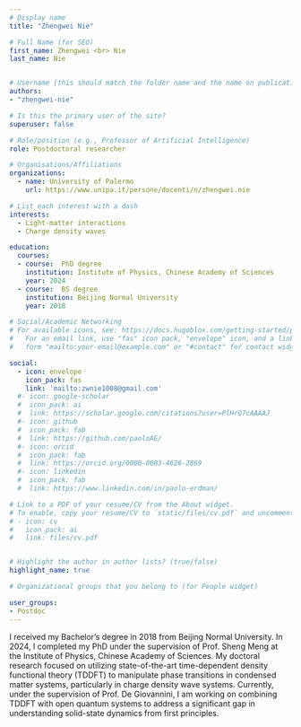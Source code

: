 ```yaml
---
# Display name
title: "Zhengwei Nie"

# Full Name (for SEO)
first_name: Zhengwei <br> Nie
last_name: Nie


# Username (this should match the folder name and the name on publications)
authors:
- "zhengwei-nie"

# Is this the primary user of the site?
superuser: false

# Role/position (e.g., Professor of Artificial Intelligence)
role: Postdoctoral researcher

# Organisations/Affiliations
organizations:
  - name: University of Palermo
    url: https://www.unipa.it/persone/docenti/n/zhengwei.nie

# List each interest with a dash
interests:
  - Light-matter interactions
  - Charge density waves

education:
  courses:
  - course:  PhD degree
    institution: Institute of Physics, Chinese Academy of Sciences
    year: 2024
  - course:  BS degree
    institution: Beijing Normal University
    year: 2018

# Social/Academic Networking
# For available icons, see: https://docs.hugoblox.com/getting-started/page-builder/#icons
#   For an email link, use "fas" icon pack, "envelope" icon, and a link in the
#   form "mailto:your-email@example.com" or "#contact" for contact widget.

social:
  - icon: envelope
    icon_pack: fas
    link: 'mailto:zwnie1008@gmail.com'
  #- icon: google-scholar 
  #  icon_pack: ai
  #  link: https://scholar.google.com/citations?user=PlHrQ7cAAAAJ
  #- icon: github 
  #  icon_pack: fab
  #  link: https://github.com/paoloAE/
  #- icon: orcid
  #  icon_pack: fab
  #  link: https://orcid.org/0000-0003-4626-2869
  #- icon: linkedin
  #  icon_pack: fab
  #  link: https://www.linkedin.com/in/paolo-erdman/

# Link to a PDF of your resume/CV from the About widget.
# To enable, copy your resume/CV to `static/files/cv.pdf` and uncomment the lines below.
# - icon: cv
#   icon_pack: ai
#   link: files/cv.pdf


# Highlight the author in author lists? (true/false)
highlight_name: true

# Organizational groups that you belong to (for People widget)

user_groups:
- Postdoc
---
```

I received my Bachelor’s degree in 2018 from Beijing Normal University. In 2024, I completed my PhD under the supervision of Prof. Sheng Meng at the Institute of Physics, Chinese Academy of Sciences. My doctoral research focused on utilizing state-of-the-art time-dependent density functional theory (TDDFT) to manipulate phase transitions in condensed matter systems, particularly in charge density wave systems. Currently, under the supervision of Prof. De Giovannini, I am working on combining TDDFT with open quantum systems to address a significant gap in understanding solid-state dynamics from first principles.





